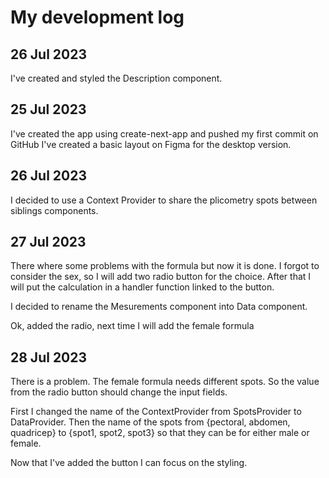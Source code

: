 # My development log

## 26 Jul 2023
I've created and styled the Description component.  

## 25 Jul 2023
I've created the app using create-next-app and pushed my first commit on GitHub
I've created a basic layout on Figma for the desktop version.

## 26 Jul 2023
I decided to use a Context Provider to share the plicometry spots between siblings components.

## 27 Jul 2023
There where some problems with the formula but now it is done. I forgot to consider the sex, so I will add
two radio button for the choice. After that I will put the calculation in a handler function linked to the button.

I decided to rename the Mesurements component into Data component.

Ok, added the radio, next time I will add the female formula

## 28 Jul 2023
There is a problem. The female formula needs different spots. So the value from the radio button should change 
the input fields.

First I changed the name of the ContextProvider from SpotsProvider to DataProvider. Then the name of the spots from {pectoral, abdomen, quadricep} to {spot1, spot2, spot3} so that they can be for either male or female.

Now that I've added the button I can focus on the styling. 